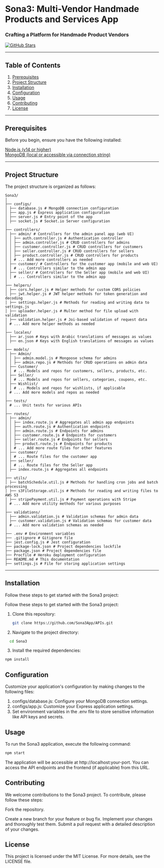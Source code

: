 <h1  >Sona3: Multi-Vendor Handmade Products and Services App</h1>
<h3  >Crafting a Platform for Handmade Product Vendors</h3>

<p  >
  <a href="https://github.com/Sona3App/APIs.git">
    <img src="https://img.shields.io/github/stars/yourusername/Sona3?style=social" alt="GitHub Stars">
  </a>
</p>

---

## Table of Contents

1. [Prerequisites](#prerequisites)
2. [Project Structure](#project-structure)
3. [Installation](#installation)
4. [Configuration](#configuration)
5. [Usage](#usage)
6. [Contributing](#contributing)
7. [License](#license)

---

<h2  >Prerequisites</h2>

<p  >Before you begin, ensure you have the following installed:</p>

<p  >
  <a href="https://nodejs.org/">Node.js (v14 or higher)</a><br>
  <a href="https://www.mongodb.com/">MongoDB (local or accessible via connection string)</a>
</p>

---

<h2  >Project Structure</h2>

<p  >The project structure is organized as follows:</p>


```
Sona3/
│
├── configs/
│ ├── database.js # MongoDB connection configuration
│ ├── app.js # Express application configuration
│ ├── server.js # Entry point of the app
│ ├── socket.js # Socket.io Server configuration
│
├── controllers/
│ ├── admin/ # Controllers for the admin panel app (web UI)
│ │ ├── auth.controller.js # Authentication controller
│ │ ├── admin.controller.js # CRUD controllers for admins
│ │ ├── customer.controller.js # CRUD controllers for customers
│ │ ├── seller.controller.js # CRUD controllers for sellers
│ │ ├── product.controller.js # CRUD controllers for products
│ │ # ... Add more controllers as needed
│ ├── customer/ # Controllers for the customer app (mobile and web UI)
│ │ # ... Controllers similar to the admin app
│ ├── seller/ # Controllers for the Seller app (mobile and web UI)
│ │ # ... Controllers similar to the admin app
│
├── helpers/
│ ├── cors.helper.js # Helper methods for custom CORS policies
│ ├── jwt.helper.js # JWT helper methods for token generation and decoding
│ ├── settings.helper.js # Methods for reading and writing data to settings.js
│ ├── uploader.helper.js # Multer method for file upload with validation
│ ├── validation.helper.js # Joi-based validation of request data
│ # ... Add more helper methods as needed
│
├── locales/
│ ├── ar.json # Keys with Arabic translations of messages as values
│ ├── en.json # Keys with English translations of messages as values
│
├── models/
│ ├── Admin/
│ │ ├── admin.model.js # Mongoose schema for admins
│ │ ├── admin.repo.js # Methods for CRUD operations on admin data
│ ├── Customer/
│ │ # ... Models and repos for customers, sellers, products, etc.
│ ├── Seller/
│ │ # ... Models and repos for sellers, categories, coupons, etc.
│ ├── Wishlist/
│ │ # ... Models and repos for wishlists, if applicable
│ # ... Add more models and repos as needed
│
├── tests/
│ # ... Unit tests for various APIs
│
├── routes/
│ ├── admin/
│ │ ├── index.route.js # Aggregates all admin app endpoints
│ │ ├── auth.route.js # Authentication endpoints
│ │ ├── admin.route.js # Endpoints for admins
│ │ ├── customer.route.js # Endpoints for customers
│ │ ├── seller.route.js # Endpoints for sellers
│ │ ├── product.route.js # Endpoints for products
│ │ # ... Add more route files for other features
│ ├── customer/
│ │ # ... Route files for the customer app
│ ├── seller/
│ │ # ... Route files for the Seller app
│ ├── index.route.js # Aggregates all endpoints
│
├── utils/
│ ├── batchSchedule.util.js # Methods for handling cron jobs and batch processing
│ ├── s3FileStorage.util.js # Methods for reading and writing files to AWS S3
│ ├── stripePayment.util.js # Payment operations with Stripe
│ # ... Add more utility methods for various purposes
│
├── validations/
│ ├── admin.validation.js # Validation schemas for admin data
│ ├── customer.validation.js # Validation schemas for customer data
│ # ... Add more validation schemas as needed
│
├── .env # Environment variables
├── .gitignore # Gitignore file
├── jest.config.js # Jest configuration
├── package-lock.json # Project dependencies lockfile
├── package.json # Project dependencies file
├── Procfile # Heroku deployment configuration
├── README.md # This documentation
├── settings.js # File for storing application settings
```
---

<h2>Installation</h2>

<p>Follow these steps to get started with the Sona3 project:</p>

Follow these steps to get started with the Sona3 project:

1. Clone this repository:

   ```bash
   git clone https://github.com/Sona3App/APIs.git

2. Navigate to the project directory:
  ```bash
    cd Sona3
  ```

3. Install the required dependencies:
  ```bash
  npm install
  ```


<h2>Configuration</h2>

<p>Customize your application's configuration by making changes to the following files:</p>

1. configs/database.js: Configure your MongoDB connection settings.
2. configs/app.js: Customize your Express application settings.
3. Set environment variables in the .env file to store sensitive information like API keys and secrets.

   
<h2>Usage</h2>
<p>To run the Sona3 application, execute the following command:</p>

```bash
npm start
```

<p>The application will be accessible at http://localhost:your-port. You can access the API endpoints and the frontend (if applicable) from this URL.</p>

<h2>Contributing</h2>
We welcome contributions to the Sona3 project. To contribute, please follow these steps:

<p>Fork the repository.</p>
Create a new branch for your feature or bug fix.
Implement your changes and thoroughly test them.
Submit a pull request with a detailed description of your changes.

<h2>License</h2>
<p>This project is licensed under the MIT License. For more details, see the LICENSE file.</p>
